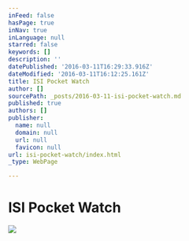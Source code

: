 ```yaml
---
inFeed: false
hasPage: true
inNav: true
inLanguage: null
starred: false
keywords: []
description: ''
datePublished: '2016-03-11T16:29:33.916Z'
dateModified: '2016-03-11T16:12:25.161Z'
title: ISI Pocket Watch
author: []
sourcePath: _posts/2016-03-11-isi-pocket-watch.md
published: true
authors: []
publisher:
  name: null
  domain: null
  url: null
  favicon: null
url: isi-pocket-watch/index.html
_type: WebPage

---
```

# ISI Pocket Watch
![](https://s3-us-west-2.amazonaws.com/the-grid-img/p/29d2780556a77138d21dca7fccd0c0cece2e4368.jpg)